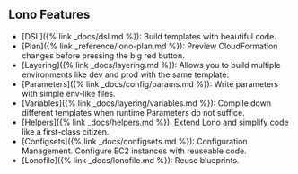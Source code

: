 ## Lono Features

* [DSL]({% link _docs/dsl.md %}): Build templates with beautiful code.
* [Plan]({% link _reference/lono-plan.md %}): Preview CloudFormation changes before pressing the big red button.
* [Layering]({% link _docs/layering.md %}): Allows you to build multiple environments like dev and prod with the same template.
* [Parameters]({% link _docs/config/params.md %}): Write parameters with simple env-like files.
* [Variables]({% link _docs/layering/variables.md %}): Compile down different templates when runtime Parameters do not suffice.
* [Helpers]({% link _docs/helpers.md %}): Extend Lono and simplify code like a first-class citizen.
* [Configsets]({% link _docs/configsets.md %}): Configuration Management. Configure EC2 instances with reuseable code.
* [Lonofile]({% link _docs/lonofile.md %}): Reuse blueprints.
